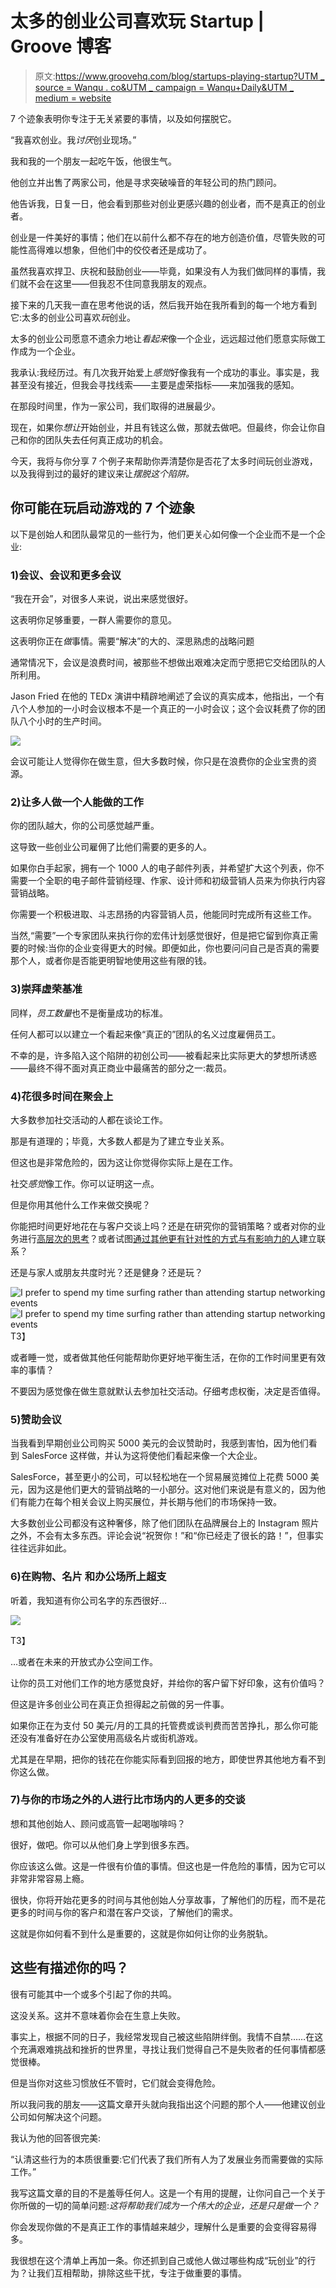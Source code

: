 # 太多的创业公司喜欢玩 Startup | Groove 博客

> 原文:[https://www.groovehq.com/blog/startups-playing-startup?UTM _ source = Wanqu . co&UTM _ campaign = Wanqu+Daily&UTM _ medium = website](https://www.groovehq.com/blog/startups-playing-startup?utm_source=wanqu.co&utm_campaign=Wanqu+Daily&utm_medium=website)

7 个迹象表明你专注于无关紧要的事情，以及如何摆脱它。

“我喜欢创业。我*讨厌*创业现场。”

我和我的一个朋友一起吃午饭，他很生气。

他创立并出售了两家公司，他是寻求突破噪音的年轻公司的热门顾问。

他告诉我，日复一日，他会看到那些对创业更感兴趣的创业者，而不是真正的创业者。

创业是一件美好的事情；他们在以前什么都不存在的地方创造价值，尽管失败的可能性高得难以想象，但他们中的佼佼者还是成功了。

虽然我喜欢捍卫、庆祝和鼓励创业——毕竟，如果没有人为我们做同样的事情，我们就不会在这里——但我忍不住同意我朋友的观点。

接下来的几天我一直在思考他说的话，然后我开始在我所看到的每一个地方看到它:太多的创业公司喜欢*玩*创业。

太多的创业公司愿意不遗余力地让*看起来*像一个企业，远远超过他们愿意实际做工作成为一个企业。

我承认:我经历过。有几次我开始爱上*感觉*好像我有一个成功的事业。事实是，我甚至没有接近，但我会寻找线索——主要是虚荣指标——来加强我的感知。

在那段时间里，作为一家公司，我们取得的进展最少。

现在，如果你*想让*开始创业，并且有钱这么做，那就去做吧。但最终，你会让你自己和你的团队失去任何真正成功的机会。

今天，我将与你分享 7 个例子来帮助你弄清楚你是否花了太多时间玩创业游戏，以及我得到过的最好的建议来让*摆脱这个陷阱。*

## 你可能在玩启动游戏的 7 个迹象

以下是创始人和团队最常见的一些行为，他们更关心如何像一个企业而不是一个企业:

### 1)会议、会议和更多会议

“我在开会”，对很多人来说，说出来感觉很好。

这表明你足够重要，一群人需要你的意见。

这表明你正在*做*事情。需要“解决”的大的、深思熟虑的战略问题

通常情况下，会议是浪费时间，被那些不想做出艰难决定而宁愿把它交给团队的人所利用。

Jason Fried 在他的 TEDx 演讲中精辟地阐述了会议的真实成本，他指出，一个有八个人参加的一小时会议根本不是一个真正的一小时会议；这个会议耗费了你的团队八个小时的生产时间。

![](../Images/b9a31d3949b1882a09ed2f8508d538f3.png)

<noscript></p> <p>会议可能让人觉得你在做生意，但大多数时候，你只是在浪费你的企业宝贵的资源。</p> <h3>2)让多人做一个人能做的工作 </h3> <p>你的团队越大，你的公司感觉越严重。</p> <p>这导致一些创业公司雇佣了比他们需要的更多的人。</p> <p>如果你白手起家，拥有一个 1000 人的电子邮件列表，并希望扩大这个列表，你不需要一个全职的电子邮件营销经理、作家、设计师和初级营销人员来为你执行内容营销战略。</p> <p>你需要一个积极进取、斗志昂扬的内容营销人员，他能同时完成所有这些工作。</p> <p>当然,“需要”一个专家团队来执行你的宏伟计划感觉很好，但是把它留到你真正需要的时候:当你的企业变得更大的时候。即便如此，你也要问问自己是否真的需要那个人，或者你是否能更明智地使用这些有限的钱。</p> <h3>3)崇拜虚荣基准</h3> <p>同样，<em>员工数量</em>也不是衡量成功的标准。</p> <p>任何人都可以以建立一个看起来像“真正的”团队的名义过度雇佣员工。</p> <p>不幸的是，许多陷入这个陷阱的初创公司——被看起来比实际更大的梦想所诱惑——最终不得不面对真正商业中最痛苦的部分之一:裁员。</p> <h3>4)花很多时间在聚会上</h3> <p>大多数参加社交活动的人都在谈论工作。</p> <p>那是有道理的；毕竟，大多数人都是为了建立专业关系。</p> <p>但这也是非常危险的，因为这让你觉得你实际上是在工作。</p> <p>社交<em>感觉</em>像工作。你可以证明这一点。</p> <p>但是你用其他什么工作来做交换呢？</p> <p>你能把时间更好地花在与客户交谈上吗？还是在研究你的营销策略？或者对你的业务进行<a href="https://www.groovehq.com/blog/hiring-a-business-coach">高层次的思考</a>？或者试图<a href="https://www.groovehq.com/blog/1000-subscribers">通过其他更有针对性的方式与有影响力的人</a>建立联系？</p> <p>还是与家人或朋友共度时光？还是健身？还是玩？</p> <p><img loading="lazy" src="../Images/b9a31d3949b1882a09ed2f8508d538f3.png" data-lazy-type="image" data-lazy-src="https://www.groovehq.com/blog/wp-content/uploads/2018/07/alex-surfing.jpg" alt="I prefer to spend my time surfing rather than attending startup networking events" class="lazy lazy-hidden aligncenter size-full wp-image-303" data-lazy-srcset="https://www.groovehq.com/blog/wp-content/uploads/2018/07/alex-surfing.jpg 684w, https://www.groovehq.com/blog/wp-content/uploads/2018/07/alex-surfing-40x19.jpg 40w, https://www.groovehq.com/blog/wp-content/uploads/2018/07/alex-surfing-80x38.jpg 80w, https://www.groovehq.com/blog/wp-content/uploads/2018/07/alex-surfing-96x46.jpg 96w, https://www.groovehq.com/blog/wp-content/uploads/2018/07/alex-surfing-192x92.jpg 192w, https://www.groovehq.com/blog/wp-content/uploads/2018/07/alex-surfing-380x182.jpg 380w, https://www.groovehq.com/blog/wp-content/uploads/2018/07/alex-surfing-665x319.jpg 665w, https://www.groovehq.com/blog/wp-content/uploads/2018/07/alex-surfing-300x144.jpg 300w" data-lazy-sizes="(max-width: 684px) 100vw, 684px"/><noscript><img loading="lazy" src="../Images/5d8d2cda5ced5dd15403452423513940.png" alt="I prefer to spend my time surfing rather than attending startup networking events" class="aligncenter size-full wp-image-303" srcset="https://www.groovehq.com/blog/wp-content/uploads/2018/07/alex-surfing.jpg 684w, https://www.groovehq.com/blog/wp-content/uploads/2018/07/alex-surfing-40x19.jpg 40w, https://www.groovehq.com/blog/wp-content/uploads/2018/07/alex-surfing-80x38.jpg 80w, https://www.groovehq.com/blog/wp-content/uploads/2018/07/alex-surfing-96x46.jpg 96w, https://www.groovehq.com/blog/wp-content/uploads/2018/07/alex-surfing-192x92.jpg 192w, https://www.groovehq.com/blog/wp-content/uploads/2018/07/alex-surfing-380x182.jpg 380w, https://www.groovehq.com/blog/wp-content/uploads/2018/07/alex-surfing-665x319.jpg 665w, https://www.groovehq.com/blog/wp-content/uploads/2018/07/alex-surfing-300x144.jpg 300w" sizes="(max-width: 684px) 100vw, 684px" data-original-src="https://www.groovehq.com/blog/wp-content/uploads/2018/07/alex-surfing.jpg"/>T3】</noscript>

或者睡一觉，或者做其他任何能帮助你更好地平衡生活，在你的工作时间里更有效率的事情？

不要因为感觉像在做生意就默认去参加社交活动。仔细考虑权衡，决定是否值得。

### 5)赞助会议

当我看到早期创业公司购买 5000 美元的会议赞助时，我感到害怕，因为他们看到 SalesForce 这样做，并认为这将使他们看起来像一个大企业。

SalesForce，甚至更小的公司，可以轻松地在一个贸易展览摊位上花费 5000 美元，因为这是他们更大的营销战略的一小部分。这对他们来说是有意义的，因为他们有能力在每个相关会议上购买展位，并长期与他们的市场保持一致。

大多数创业公司都没有这种奢侈，除了他们团队在品牌展台上的 Instagram 照片之外，不会有太多东西。评论会说“祝贺你！”和“你已经走了很长的路！”，但事实往往远非如此。

### 6)在购物、名片  和办公场所上超支

听着，我知道有你公司名字的东西很好…

![](../Images/b9a31d3949b1882a09ed2f8508d538f3.png)

<noscript><img loading="lazy" src="../Images/1c718f21ee1e3f30e210056dedd45522.png" alt="" class="aligncenter size-full wp-image-302" srcset="https://www.groovehq.com/blog/wp-content/uploads/2018/07/pile-of-cards.jpg 730w, https://www.groovehq.com/blog/wp-content/uploads/2018/07/pile-of-cards-40x28.jpg 40w, https://www.groovehq.com/blog/wp-content/uploads/2018/07/pile-of-cards-80x57.jpg 80w, https://www.groovehq.com/blog/wp-content/uploads/2018/07/pile-of-cards-96x68.jpg 96w, https://www.groovehq.com/blog/wp-content/uploads/2018/07/pile-of-cards-192x137.jpg 192w, https://www.groovehq.com/blog/wp-content/uploads/2018/07/pile-of-cards-289x206.jpg 289w, https://www.groovehq.com/blog/wp-content/uploads/2018/07/pile-of-cards-578x412.jpg 578w, https://www.groovehq.com/blog/wp-content/uploads/2018/07/pile-of-cards-665x474.jpg 665w, https://www.groovehq.com/blog/wp-content/uploads/2018/07/pile-of-cards-300x214.jpg 300w" sizes="(max-width: 730px) 100vw, 730px" data-original-src="https://www.groovehq.com/blog/wp-content/uploads/2018/07/pile-of-cards.jpg"/>T3】</noscript>

…或者在未来的开放式办公空间工作。

让你的员工对他们工作的地方感觉良好，并给你的客户留下好印象，这有价值吗？

但这是许多创业公司在真正负担得起之前做的另一件事。

如果你正在为支付 50 美元/月的工具的托管费或谈判费而苦苦挣扎，那么你可能还没有准备好在办公室使用高级名片或街机游戏。

尤其是在早期，把你的钱花在你能实际看到回报的地方，即使世界其他地方看不到你这么做。

### 7)与你的市场之外的人进行比市场内的人更多的交谈

想和其他创始人、顾问或高管一起喝咖啡吗？

很好，做吧。你可以从他们身上学到很多东西。

你应该这么做。这是一件很有价值的事情。但这也是一件危险的事情，因为它可以非常非常容易上瘾。

很快，你将开始花更多的时间与其他创始人分享故事，了解他们的历程，而不是花更多的时间与你的客户和潜在客户交谈，了解他们的需求。

这就是你如何看不到什么是重要的，这就是你如何让你的业务脱轨。

## 这些有描述你的吗？

很有可能其中一个或多个引起了你的共鸣。

这没关系。这并不意味着你会在生意上失败。

事实上，根据不同的日子，我经常发现自己被这些陷阱绊倒。我情不自禁……在这个充满艰难挑战和挫折的世界里，寻找让我们觉得自己不是失败者的任何事情都感觉很棒。

但是当你对这些习惯放任不管时，它们就会变得危险。

所以我问我的朋友——这篇文章开头就向我指出这个问题的那个人——他建议创业公司如何解决这个问题。

我认为他的回答很完美:

“认清这些行为的本质很重要:它们代表了我们所有人为了发展业务而需要做的实际工作。”

我写这篇文章的目的不是羞辱任何人。这是一个有用的提醒，让你问自己一个关于你所做的一切的简单问题:*这将帮助我们成为一个伟大的企业，还是只是做一个？*

你会发现你做的不是真正工作的事情越来越少，理解什么是重要的会变得容易得多。

我很想在这个清单上再加一条。你还抓到自己或他人做过哪些构成“玩创业”的行为？让我们互相帮助，排除这些干扰，专注于做重要的事情。